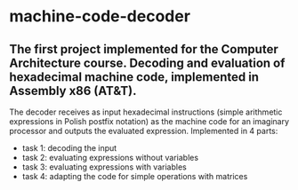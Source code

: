 # machine-code-decoder
## The first project implemented for the Computer Architecture course. Decoding and evaluation of hexadecimal machine code, implemented in Assembly x86 (AT&amp;T).

The decoder receives as input hexadecimal instructions (simple arithmetic expressions in Polish postfix notation) as the machine code for an imaginary processor and outputs the evaluated expression.
Implemented in 4 parts:
* task 1: decoding the input
* task 2: evaluating expressions without variables
* task 3: evaluating expressions with variables
* task 4: adapting the code for simple operations with matrices

